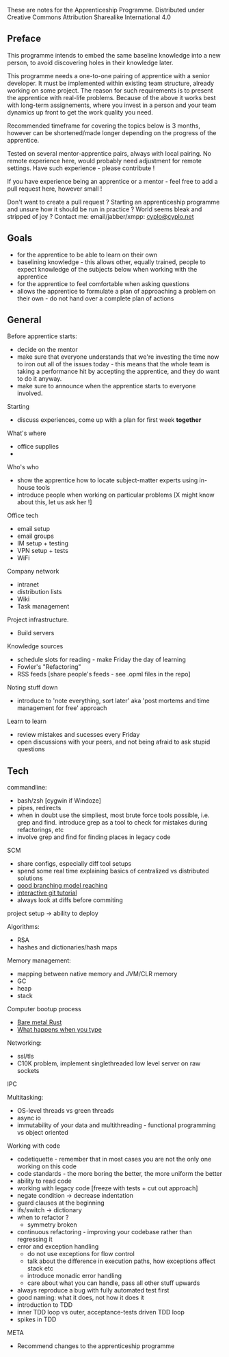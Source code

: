 These are notes for the Apprenticeship Programme.
Distributed under Creative Commons Attribution Sharealike International 4.0

## Preface

This programme intends to embed the same baseline knowledge into a new person, to avoid discovering holes in their knowledge later.

This programme needs a one-to-one pairing of apprentice with a senior developer. It must be implemented within existing team structure, already working on some project. The reason for such requirements is to present the apprentice with real-life problems. Because of the above it works best with long-term assignements, where you invest in a person and your team dynamics up front to get the work quality you need.

Recommended timeframe for covering the topics below is 3 months, however can be shortened/made longer depending on the progress of the apprentice.

Tested on several mentor-apprentice pairs, always with local pairing. No remote experience here, would probably need adjustment for remote settings.
Have such experience - please contribute !

If you have experience being an apprentice or a mentor - feel free to add a pull request here, however small !

Don't want to create a pull request ? Starting an apprenticeship programme and unsure how it should be run in practice ? World seems bleak and stripped of joy ? Contact me: email/jabber/xmpp: cyplo@cyplo.net

## Goals
* for the apprentice to be able to learn on their own
* baselining knowledge - this allows other, equally trained, people to expect knowledge of the subjects below when working with the apprentice
* for the apprentice to feel comfortable when asking questions
* allows the apprentice to formulate a plan of approaching a problem on their own - do not hand over a complete plan of actions

## General

Before apprentice starts:  

* decide on the mentor
* make sure that everyone understands that we're investing the time now to iron out all of the issues today - this means that the whole team is taking a performance hit by accepting the apprentice, and they do want to do it anyway.
* make sure to announce when the apprentice starts to everyone involved.

Starting

* discuss experiences, come up with a plan for first week **together**

What's where  

* office supplies
*

Who's who

* show the apprentice how to locate subject-matter experts using in-house tools
* introduce people when working on particular problems [X might know about this, let us ask her !]

Office tech

* email setup
* email groups
* IM setup + testing
* VPN setup + tests
* WiFi

Company network

* intranet
* distribution lists
* Wiki
* Task management

Project infrastructure.
* Build servers

Knowledge sources

* schedule slots for reading - make Friday the day of learning
* Fowler's "Refactoring"
* RSS feeds [share people's feeds - see .opml files in the repo]

Noting stuff down

* introduce to 'note everything, sort later' aka 'post mortems and time management for free' approach

Learn to learn

* review mistakes and sucesses every Friday
* open discussions with your peers, and not being afraid to ask stupid questions

## Tech

commandline:

* bash/zsh [cygwin if Windoze]
* pipes, redirects
* when in doubt use the simpliest, most brute force tools possible, i.e. grep and find. introduce grep as a tool to check for mistakes during refactorings, etc
* involve grep and find for finding places in legacy code

SCM

* share configs, especially diff tool setups
* spend some real time explaining basics of centralized vs distributed solutions
* [good branching model reaching](http://nvie.com/posts/a-successful-git-branching-model/)
* [interactive git tutorial](http://pcottle.github.io/learnGitBranching/)
* always look at diffs before commiting

project setup -> ability to deploy

Algorithms:

* RSA
* hashes and dictionaries/hash maps

Memory management:

* mapping between native memory and JVM/CLR memory
* GC
* heap
* stack

Computer bootup process  

* [Bare metal Rust](http://www.randomhacks.net/bare-metal-rust/)
* [What happens when you type](https://github.com/alex/what-happens-when)

Networking:

* ssl/tls
* C10K problem, implement singlethreaded low level server on raw sockets

IPC

Multitasking:

* OS-level threads vs green threads
* async io
* immutability of your data and multithreading - functional programming vs object oriented

Working with code  

* codetiquette - remember that in most cases you are not the only one working on this code
* code standards - the more boring the better, the more uniform the better
* ability to read code
* working with legacy code [freeze with tests + cut out approach]
* negate condition -> decrease indentation  
* guard clauses at the beginning  
* ifs/switch -> dictionary  
* when to refactor ?   
    * symmetry broken  
* continuous refactoring - improving your codebase rather than regressing it
* error and exception handling
    * do not use exceptions for flow control
    * talk about the difference in execution paths, how exceptions affect stack etc
    * introduce monadic error handling
    * care about what you can handle, pass all other stuff upwards
* always reproduce a bug with fully automated test first
* good naming: what it does, not how it does it
* introduction to TDD
* inner TDD loop vs outer, acceptance-tests driven TDD loop
* spikes in TDD

META

* Recommend changes to the apprenticeship programme